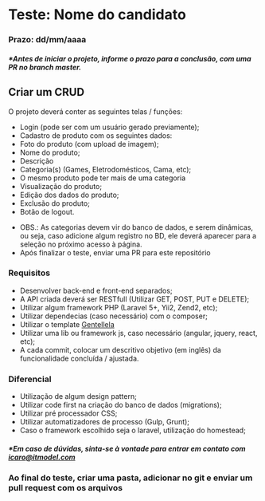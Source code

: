 # Teste: Nome do candidato

### Prazo: dd/mm/aaaa
##### *Antes de iniciar o projeto, informe o prazo para a conclusão, com uma PR no branch master.

## Criar um CRUD

O projeto deverá conter as seguintes telas / funções:

- Login (pode ser com um usuário gerado previamente);
- Cadastro de produto com os seguintes dados:
- Foto do produto (com upload de imagem);
- Nome do produto;
- Descrição
- Categoria(s) (Games, Eletrodomésticos, Cama, etc);
- O mesmo produto pode ter mais de uma categoria
- Visualização do produto;
- Edição dos dados do produto;
- Exclusão do produto;
- Botão de logout.
* OBS.: As categorias devem vir do banco de dados, e serem dinâmicas, ou seja, caso adicione algum registro no BD, ele deverá aparecer para a seleção no próximo acesso à página.
* Após finalizar o teste, enviar uma PR para este repositório

### Requisitos

- Desenvolver back-end e front-end separados;
- A API criada deverá ser RESTfull (Utilizar GET, POST, PUT e DELETE);
- Utilizar algum framework PHP (Laravel 5+, Yii2, Zend2, etc);
- Utilizar dependecias (caso necessário) com o composer;
- Utilizar o template [Gentellela](https://github.com/puikinsh/gentelella)
- Utilizar uma lib ou framework js, caso necessário (angular, jquery, react, etc);
- A cada commit, colocar um descritivo objetivo (em inglês) da funcionalidade concluída / ajustada.

### Diferencial
- Utilização de algum design pattern;
- Utilizar code first na criação do banco de dados (migrations);
- Utilizar pré processador CSS;
- Utilizar automatizadores de processo (Gulp, Grunt);
- Caso o framework escolhido seja o laravel, utilização do homestead;

##### *Em caso de dúvidas, sinta-se à vontade para entrar em contato com icaro@itmodel.com

### Ao final do teste, criar uma pasta, adicionar no git e enviar um pull request com os arquivos
